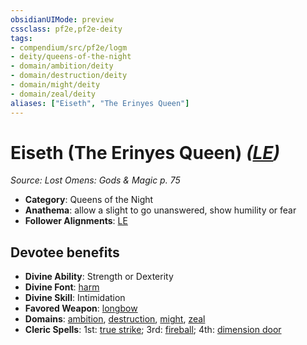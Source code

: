 ```yaml
---
obsidianUIMode: preview
cssclass: pf2e,pf2e-deity
tags:
- compendium/src/pf2e/logm
- deity/queens-of-the-night
- domain/ambition/deity
- domain/destruction/deity
- domain/might/deity
- domain/zeal/deity
aliases: ["Eiseth", "The Erinyes Queen"]
---
```

# Eiseth (The Erinyes Queen) *([LE](../../../Rules/traits/lawful-evil-b1.md))*  
*Source: Lost Omens: Gods & Magic p. 75*  

- **Category**: Queens of the Night
- **Anathema**: allow a slight to go unanswered, show humility or fear
- **Follower Alignments**: [LE](../../../Rules/traits/lawful-evil-b1.md)

## Devotee benefits

- **Divine Ability**: Strength or Dexterity
- **Divine Font**: [harm](../../spells/harm.md)
- **Divine Skill**: Intimidation
- **Favored Weapon**: [longbow](../../equipment/items/longbow.md)
- **Domains**: [ambition](../domains.md#Ambition), [destruction](../domains.md#Destruction), [might](../domains.md#Might), [zeal](../domains.md#Zeal)
- **Cleric Spells**: 1st: [true strike](../../spells/true-strike.md); 3rd: [fireball](../../spells/fireball.md); 4th: [dimension door](../../spells/dimension-door.md)